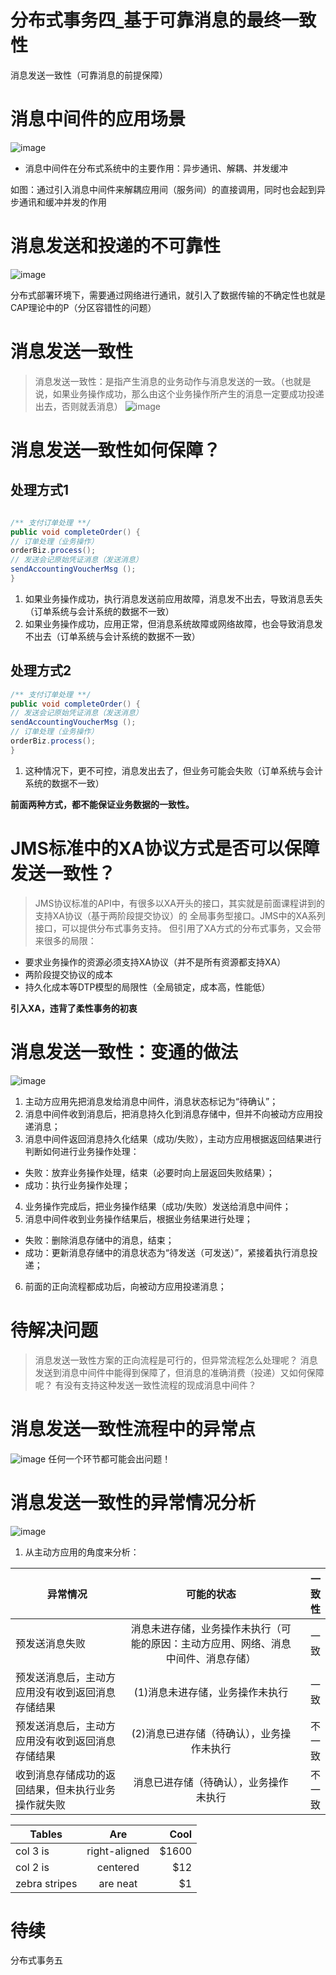 # 分布式事务四_基于可靠消息的最终一致性

消息发送一致性（可靠消息的前提保障）

# 消息中间件的应用场景

![image](https://github.com/csy512889371/learnDoc/blob/master/image/2018/fbs1/1.png)

* 消息中间件在分布式系统中的主要作用：异步通讯、解耦、并发缓冲

如图：通过引入消息中间件来解耦应用间（服务间）的直接调用，同时也会起到异步通讯和缓冲并发的作用

# 消息发送和投递的不可靠性

![image](https://github.com/csy512889371/learnDoc/blob/master/image/2018/fbs1/2.png)

分布式部署环境下，需要通过网络进行通讯，就引入了数据传输的不确定性也就是CAP理论中的P（分区容错性的问题）

# 消息发送一致性

> 消息发送一致性：是指产生消息的业务动作与消息发送的一致。（也就是说，如果业务操作成功，那么由这个业务操作所产生的消息一定要成功投递出去，否则就丢消息）
![image](https://github.com/csy512889371/learnDoc/blob/master/image/2018/fbs1/3.png)

# 消息发送一致性如何保障？

## 处理方式1

```java

/** 支付订单处理 **/
public void completeOrder() {
// 订单处理（业务操作）
orderBiz.process();
// 发送会记原始凭证消息（发送消息）
sendAccountingVoucherMsg ();
}

```

1) 如果业务操作成功，执行消息发送前应用故障，消息发不出去，导致消息丢失（订单系统与会计系统的数据不一致）
2) 如果业务操作成功，应用正常，但消息系统故障或网络故障，也会导致消息发不出去（订单系统与会计系统的数据不一致）

## 处理方式2
```java
/** 支付订单处理 **/
public void completeOrder() {
// 发送会记原始凭证消息（发送消息）
sendAccountingVoucherMsg ();
// 订单处理（业务操作）
orderBiz.process();
}

```
1) 这种情况下，更不可控，消息发出去了，但业务可能会失败（订单系统与会计系统的数据不一致） 


**前面两种方式，都不能保证业务数据的一致性。**

# JMS标准中的XA协议方式是否可以保障发送一致性？


> JMS协议标准的API中，有很多以XA开头的接口，其实就是前面课程讲到的支持XA协议（基于两阶段提交协议）的
> 全局事务型接口。JMS中的XA系列接口，可以提供分布式事务支持。
> 但引用了XA方式的分布式事务，又会带来很多的局限：

* 要求业务操作的资源必须支持XA协议（并不是所有资源都支持XA）
* 两阶段提交协议的成本
* 持久化成本等DTP模型的局限性（全局锁定，成本高，性能低）

**引入XA，违背了柔性事务的初衷** 

# 消息发送一致性：变通的做法

![image](https://github.com/csy512889371/learnDoc/blob/master/image/2018/fbs1/4.png)

1) 主动方应用先把消息发给消息中间件，消息状态标记为“待确认”；
2) 消息中间件收到消息后，把消息持久化到消息存储中，但并不向被动方应用投递消息；
3) 消息中间件返回消息持久化结果（成功/失败），主动方应用根据返回结果进行判断如何进行业务操作处理：
* 失败：放弃业务操作处理，结束（必要时向上层返回失败结果）；
* 成功：执行业务操作处理；
4) 业务操作完成后，把业务操作结果（成功/失败）发送给消息中间件；
5) 消息中间件收到业务操作结果后，根据业务结果进行处理；
* 失败：删除消息存储中的消息，结束；
* 成功：更新消息存储中的消息状态为“待发送（可发送）”，紧接着执行消息投递；
6. 前面的正向流程都成功后，向被动方应用投递消息；

# 待解决问题

> 消息发送一致性方案的正向流程是可行的，但异常流程怎么处理呢？
> 消息发送到消息中间件中能得到保障了，但消息的准确消费（投递）又如何保障呢？
> 有没有支持这种发送一致性流程的现成消息中间件？

# 消息发送一致性流程中的异常点
![image](https://github.com/csy512889371/learnDoc/blob/master/image/2018/fbs1/5.png)
任何一个环节都可能会出问题！

# 消息发送一致性的异常情况分析
![image](https://github.com/csy512889371/learnDoc/blob/master/image/2018/fbs1/6.png)

1) 从主动方应用的角度来分析：


| 异常情况 | 可能的状态 | 一致性 | 
| --------- |:---------:| -------:|
| 预发送消息失败 | 消息未进存储，业务操作未执行（可能的原因：主动方应用、网络、消息中间件、消息存储） | 一致 | 
| 预发送消息后，主动方应用没有收到返回消息存储结果 |(1)消息未进存储，业务操作未执行 | 一致 | 
| 预发送消息后，主动方应用没有收到返回消息存储结果 | (2)消息已进存储（待确认），业务操作未执行 | 不一致 |
| 收到消息存储成功的返回结果，但未执行业务操作就失败 | 消息已进存储（待确认），业务操作未执行 | 不一致 |



| Tables | Are | Cool |
| ------------- |:-------------:| -----:|
| col 3 is | right-aligned | $1600 |
| col 2 is | centered | $12 |
| zebra stripes | are neat | $1 |



# 待续
分布式事务五

